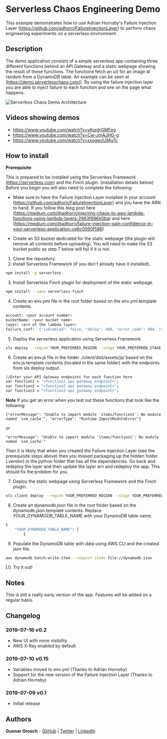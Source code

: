 # Serverless Chaos Engineering Demo

This example demonstrates how to use Adrian Hornsby's Failure Injection Layer (https://github.com/adhorn/FailureInjectionLayer) to perform chaos engineering experiments on a serverless environment.

## Description

The demo application consists of a simple serverless app containing three different functions behind an API Gateway and a static webpage showing the result of these functions. The functions fetch an url for an image at random from a DynamoDB table. An example can be seen at (https://demo.serverlesschaos.com/). By using the failure injection layer you are able to inject failure to each function and see on the page what happens.

![Serverless Chaos Demo Architecture](client/dist/images/serverless-chaos-demo-architecture.png?raw=true "Serverless Chaos Demo Architecture")

## Videos showing demos

* https://www.youtube.com/watch?v=vKurdrGMFpg
* https://www.youtube.com/watch?v=Cw-JmAJHG-g
* https://www.youtube.com/watch?v=xxogwzUMg7c

## How to install

**Prerequisite**

This is prepared to be installed using the Serverless Framework (https://serverless.com) and the Finch plugin. (installation details below) Before you begin you will also need to complete the following:

* Make sure to have the Failure Injection Layer installed in your account (https://github.com/adhorn/FailureInjectionLayer) and you have the ARN to hand. If you follow this blog post here (https://medium.com/@adhorn/injecting-chaos-to-aws-lambda-functions-using-lambda-layers-2963f996e0ba) and here (https://medium.com/@adhorn/failure-injection-gain-confidence-in-your-serverless-application-ce6c0060f586)

* Create an S3 bucket dedicated for the static webpage (the plugin will remove all contents before uploading). You will need to make the S3 bucket public as step 7 below will fail if it is not.

1. Clone the repository.
2. Install Serverless Framework (if you don't already have it installed).
```bash
npm install -g serverless
```
3. Install Serverless Finch plugin for deployment of the static webpage.
```bash
npm install --save serverless-finch
```
4. Create an env.yml file in the root folder based on the env.yml.template contents.
```bash
account: <your account number>
bucketName: <your bucket name>
layer: <arn of the lambda layer>
failure_conf: '{"isEnabled": false, "delay": 400, "error_code": 404, "exception_msg": "I failed", "rate": 1}'
```
5. Deploy the serverless application using Serverless Framework.
```bash
sls deploy --region YOUR_PREFERRED_REGION --stage YOUR_PREFERRED_STAGE
```
6. Create an env.js file in the folder ./client/dist/assets/js/ based on the env.js.template contents (located in the same folder) with the endpoints from sls deploy output.
```bash
//Enter your API Gateway endpoints for each function here
var function1 = "<function1 api gateway endpoint>";
var function2 = "<function2 api gateway endpoint>";
var function3 = "<function3 api gateway endpoint>";
```
**Note**
If you get an error when you test out these functions that look like the following:
```
{"errorMessage": "Unable to import module 'items/function1': No module named 'ssm_cache'", "errorType": "Runtime.ImportModuleError"}
```
or
```
"errorMessage": "Unable to import module 'items/function1': No module named 'ssm_cache'"
```
Then it is likely that when you created the Failure Injection Layer (see the prerequisite steps above) then you missed packaging up the hidden folder (.vendor) in the python folder that has all the dependencies. Go back and redeploy the layer and then update the layer arn and redeploy the app. This should fix the problem for you.

7. Deploy the static webpage using Serverless Framework and the Finch plugin.
```bash
sls client deploy --region YOUR_PREFERRED_REGION --stage YOUR_PREFERRED_STAGE
```
8. Create an dynamodb.json file in the root folder based on the dynamodb.json.template contents. Replace YOUR_DYNAMODB_TABLE_NAME with your DynamoDB table name.
```bash
{
    "YOUR_DYNAMODB_TABLE_NAME": [
        {
```
9. Populate the DynamoDB table with data using AWS CLI and the created json file.
```bash
aws dynamodb batch-write-item --request-items file://dynamodb.json
```
10. Try it out!

## Notes

This is still a really early version of the app. Features will be added on a regular basis.

## Changelog

### 2019-07-16 v0.2

* New UI with more visibility
* AWS X-Ray enabled by default

### 2019-07-10 v0.15

* Variables moved to env.yml (Thanks to Adrian Hornsby)
* Support for the new version of the Failure Injection Layer (Thanks to Adrian Hornsby)

### 2019-07-09 v0.1

* Initial release

## Authors

**Gunnar Grosch** - [GitHub](https://github.com/gunnargrosch) | [Twitter](https://twitter.com/gunnargrosch) | [LinkedIn](https://www.linkedin.com/in/gunnargrosch/)
